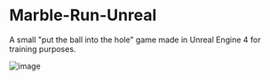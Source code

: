 # Marble-Run-Unreal
A small "put the ball into the hole" game made in Unreal Engine 4 for training purposes.

![image](https://i.imgur.com/TzcSwdR.png)
